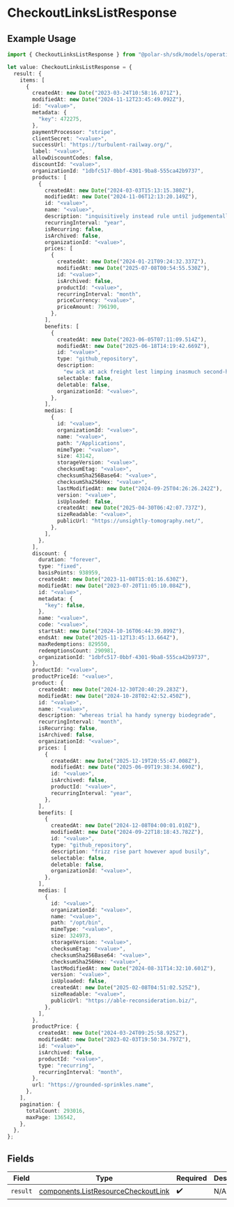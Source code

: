 # CheckoutLinksListResponse

## Example Usage

```typescript
import { CheckoutLinksListResponse } from "@polar-sh/sdk/models/operations/checkoutlinkslist.js";

let value: CheckoutLinksListResponse = {
  result: {
    items: [
      {
        createdAt: new Date("2023-03-24T10:58:16.071Z"),
        modifiedAt: new Date("2024-11-12T23:45:49.092Z"),
        id: "<value>",
        metadata: {
          "key": 472275,
        },
        paymentProcessor: "stripe",
        clientSecret: "<value>",
        successUrl: "https://turbulent-railway.org/",
        label: "<value>",
        allowDiscountCodes: false,
        discountId: "<value>",
        organizationId: "1dbfc517-0bbf-4301-9ba8-555ca42b9737",
        products: [
          {
            createdAt: new Date("2024-03-03T15:13:15.380Z"),
            modifiedAt: new Date("2024-11-06T12:13:20.149Z"),
            id: "<value>",
            name: "<value>",
            description: "inquisitively instead rule until judgementally per",
            recurringInterval: "year",
            isRecurring: false,
            isArchived: false,
            organizationId: "<value>",
            prices: [
              {
                createdAt: new Date("2024-01-21T09:24:32.337Z"),
                modifiedAt: new Date("2025-07-08T00:54:55.530Z"),
                id: "<value>",
                isArchived: false,
                productId: "<value>",
                recurringInterval: "month",
                priceCurrency: "<value>",
                priceAmount: 796190,
              },
            ],
            benefits: [
              {
                createdAt: new Date("2023-06-05T07:11:09.514Z"),
                modifiedAt: new Date("2025-06-18T14:19:42.669Z"),
                id: "<value>",
                type: "github_repository",
                description:
                  "ew ack at ack freight lest limping inasmuch second-hand",
                selectable: false,
                deletable: false,
                organizationId: "<value>",
              },
            ],
            medias: [
              {
                id: "<value>",
                organizationId: "<value>",
                name: "<value>",
                path: "/Applications",
                mimeType: "<value>",
                size: 43142,
                storageVersion: "<value>",
                checksumEtag: "<value>",
                checksumSha256Base64: "<value>",
                checksumSha256Hex: "<value>",
                lastModifiedAt: new Date("2024-09-25T04:26:26.242Z"),
                version: "<value>",
                isUploaded: false,
                createdAt: new Date("2025-04-30T06:42:07.737Z"),
                sizeReadable: "<value>",
                publicUrl: "https://unsightly-tomography.net/",
              },
            ],
          },
        ],
        discount: {
          duration: "forever",
          type: "fixed",
          basisPoints: 938959,
          createdAt: new Date("2023-11-08T15:01:16.630Z"),
          modifiedAt: new Date("2023-07-20T11:05:10.084Z"),
          id: "<value>",
          metadata: {
            "key": false,
          },
          name: "<value>",
          code: "<value>",
          startsAt: new Date("2024-10-16T06:44:39.899Z"),
          endsAt: new Date("2025-11-12T13:45:13.664Z"),
          maxRedemptions: 829550,
          redemptionsCount: 290981,
          organizationId: "1dbfc517-0bbf-4301-9ba8-555ca42b9737",
        },
        productId: "<value>",
        productPriceId: "<value>",
        product: {
          createdAt: new Date("2024-12-30T20:40:29.283Z"),
          modifiedAt: new Date("2024-10-28T02:42:52.450Z"),
          id: "<value>",
          name: "<value>",
          description: "whereas trial ha handy synergy biodegrade",
          recurringInterval: "month",
          isRecurring: false,
          isArchived: false,
          organizationId: "<value>",
          prices: [
            {
              createdAt: new Date("2025-12-19T20:55:47.008Z"),
              modifiedAt: new Date("2025-06-09T19:38:34.690Z"),
              id: "<value>",
              isArchived: false,
              productId: "<value>",
              recurringInterval: "year",
            },
          ],
          benefits: [
            {
              createdAt: new Date("2024-12-08T04:00:01.010Z"),
              modifiedAt: new Date("2024-09-22T18:18:43.782Z"),
              id: "<value>",
              type: "github_repository",
              description: "frizz rise part however apud busily",
              selectable: false,
              deletable: false,
              organizationId: "<value>",
            },
          ],
          medias: [
            {
              id: "<value>",
              organizationId: "<value>",
              name: "<value>",
              path: "/opt/bin",
              mimeType: "<value>",
              size: 324973,
              storageVersion: "<value>",
              checksumEtag: "<value>",
              checksumSha256Base64: "<value>",
              checksumSha256Hex: "<value>",
              lastModifiedAt: new Date("2024-08-31T14:32:10.601Z"),
              version: "<value>",
              isUploaded: false,
              createdAt: new Date("2025-02-08T04:51:02.525Z"),
              sizeReadable: "<value>",
              publicUrl: "https://able-reconsideration.biz/",
            },
          ],
        },
        productPrice: {
          createdAt: new Date("2024-03-24T09:25:58.925Z"),
          modifiedAt: new Date("2023-02-03T19:50:34.797Z"),
          id: "<value>",
          isArchived: false,
          productId: "<value>",
          type: "recurring",
          recurringInterval: "month",
        },
        url: "https://grounded-sprinkles.name",
      },
    ],
    pagination: {
      totalCount: 293016,
      maxPage: 136542,
    },
  },
};
```

## Fields

| Field                                                                                      | Type                                                                                       | Required                                                                                   | Description                                                                                |
| ------------------------------------------------------------------------------------------ | ------------------------------------------------------------------------------------------ | ------------------------------------------------------------------------------------------ | ------------------------------------------------------------------------------------------ |
| `result`                                                                                   | [components.ListResourceCheckoutLink](../../models/components/listresourcecheckoutlink.md) | :heavy_check_mark:                                                                         | N/A                                                                                        |